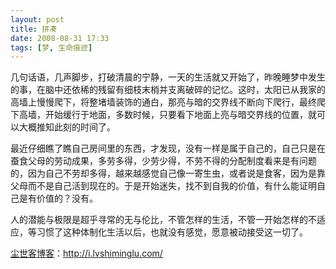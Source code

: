 ```yaml
---
layout: post
title: 拼凑
date: 2008-08-31 17:33
tags: [梦, 生命痕迹]
---
```

几句话语，几声脚步，打破清晨的宁静，一天的生活就又开始了，昨晚睡梦中发生的事，在脑中还依稀的残留有细枝末梢并支离破碎的记忆。这时，太阳已从我家的高墙上慢慢爬下，将整堵墙装饰的通白，那亮与暗的交界线不断向下爬行，最终爬下高墙，开始缓行于地面，多数时候，只要看下地面上亮与暗交界线的位置，就可以大概推知此刻的时间了。

最近仔细瞧了瞧自己房间里的东西，才发现，没有一样是属于自己的，自己只是在蚕食父母的劳动成果，多劳多得，少劳少得，不劳不得的分配制度看来是有问题的，因为自己不劳却多得，越来越感觉自己像一寄生虫，或者说是食客，因为是靠父母而不是自己活到现在的。于是开始迷失，找不到自我的价值，有什么能证明自己是有价值的？没有。

人的潜能与极限是超乎寻常的无与伦比，不管怎样的生活，不管一开始怎样的不适应，等习惯了这种体制化生活以后，也就没有感觉，愿意被动接受这一切了。

<a href="http://i.lvshiminglu.com/">尘世客博客</a>：<a href="http://i.lvshiminglu.com/">http://i.lvshiminglu.com/</a>

